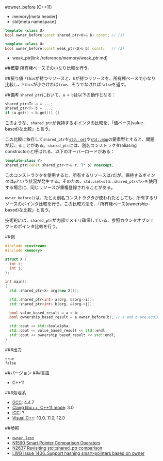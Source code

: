 #owner_before (C++11)
* memory[meta header]
* std[meta namespace]

```cpp
template <class U>
bool owner_before(const shared_ptr<U>& b) const; // (1)

template <class U>
bool owner_before(const weak_ptr<U>& b) const;   // (2)
```
* weak_ptr[link /reference/memory/weak_ptr.md]

##概要
所有権ベースでの小なり比較を行う。


##戻り値
`*this`が持つリソースと、`b`が持つリソースを、所有権ベースで小なり比較し、`*this`が小さければ`true`、そうでなければ`false`を返す。


##備考
`shared_ptr`において、`a < b`は以下の動作となる：

```cpp
shared_ptr<T> a = ...;
shared_ptr<T> b = ...;
if (a.get() < b.get()) {}
```

このような、`shared_ptr`が保持するポインタの比較を、「値ベース(value-based)な比較」と言う。

この比較に依存して`shared_ptr`を[`std::set`](/reference/set/set.md)や[`std::map`](/reference/map/map.md)の要素型とすると、問題が起こることがある。`shared_ptr`には、別名コンストラクタ(aliasing constructor)と呼ばれる、以下のオーバーロードがある：

```cpp
template<class Y>
shared_ptr(const shared_ptr<Y>& r, T* p) noexcept;
```

このコンストラクタを使用すると、所有するリソースは`r`だが、保持するポインタは`p`という状況が発生する。そのため、`std::set<std::shared_ptr<T>>`を使用する場合に、同じリソースが重複登録されることがある。

`owner_before()`は、たとえ別名コンストラクタが使われたとしても、所有するリソースのポインタ比較を行う。この比較方法を、「所有権ベース(ownership-based)な比較」と言う。

技術的には、`shared_ptr`が内部でメモリ確保している、参照カウンタオブジェクトのポインタ比較を行う。


##例
```cpp
#include <iostream>
#include <memory>

struct X {
  int i;
  int j;
};

int main()
{
  std::shared_ptr<X> org(new X());

  std::shared_ptr<int> a(org, &(org->i));
  std::shared_ptr<int> b(org, &(org->j));

  bool value_based_result = a < b;
  bool ownership_based_result = a.owner_before(b); // a and b are equivalent

  std::cout << std::boolalpha;
  std::cout << value_based_result << std::endl;
  std::cout << ownership_based_result << std::endl;
}
```

###出力
```
true
false
```

##バージョン
###言語
- C++11

###処理系
- [GCC](/implementation.md#gcc): 4.4.7
- [Clang libc++, C++11 mode](/implementation.md#clang): 3.0
- [ICC](/implementation.md#icc): ?
- [Visual C++](/implementation.md#visual_cpp): 10.0, 11.0, 12.0

##参照
- [`owner_less`](/reference/memory/owner_less.md)
- [N1590 Smart Pointer Comparison Operators](http://www.open-std.org/jtc1/sc22/wg21/docs/papers/2004/n1590.html)
- [N2637 Revisiting std::shared_ptr comparison](http://www.open-std.org/jtc1/sc22/wg21/docs/papers/2008/n2637.pdf)
- [LWG Issue 1406. Support hashing smart-pointers based on owner](http://www.open-std.org/jtc1/sc22/wg21/docs/lwg-closed.html#1406)

